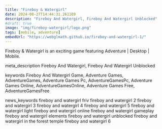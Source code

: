 ```yaml
---
title: "Fireboy & Watergirl"
date: 2024-08-27T14:44:31.261189
description: "Fireboy And Watergirl, Fireboy And Watergirl Unblocked"
#draft: true
image: "img/fireboy-watergirl/logo.png"
tags: [mobile, adventure]
embedUrl: "https://webglmath.github.io/fireboy-and-watergirl-1/"
---
```


Fireboy & Watergirl is an exciting game featuring Adventure | Desktop | Mobile.

meta_description
Fireboy And Watergirl, Fireboy And Watergirl Unblocked


keywords
Fireboy And Watergirl Game, Adventure Games, AdventureGames, Adventure Games Pc, AdventureGamesPc, Adventure Games Online, AdventureGamesOnline, Adventure Games Free, AdventureGamesFree


news_keywords
fireboy and watergirl friv fireboy and watergirl 2 fireboy and watergirl 3 fireboy and watergirl 4 fireboy and watergirl 5 fireboy and watergirl light fireboy and watergirl online fireboy and watergirl gameplay fireboy and watergirl elements fireboy and watergirl unblocked fireboy and watergirl in the forest temple fireboy and watergirl 6
